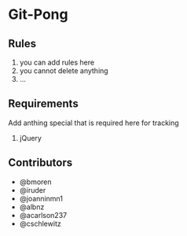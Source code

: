 Git-Pong
=========
Rules
-----------
1. you can add rules here
2. you cannot delete anything
3. ...

Requirements
-----------
Add anthing special that is required here for tracking

1. jQuery

Contributors
-----------
- @bmoren
- @iruder
- @joanninmn1
- @albnz
- @acarlson237
- @cschlewitz